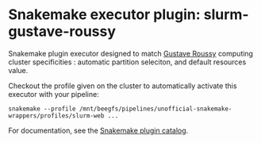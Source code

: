 # Snakemake executor plugin: slurm-gustave-roussy

Snakemake plugin executor designed to match [Gustave Roussy](https://www.gustaveroussy.fr/en) computing cluster specificities : automatic partition seleciton, and default resources value.

Checkout the profile given on the cluster to automatically activate this executor with your pipeline:

`snakemake --profile /mnt/beegfs/pipelines/unofficial-snakemake-wrappers/profiles/slurm-web ... `

For documentation, see the [Snakemake plugin catalog](https://snakemake.github.io/snakemake-plugin-catalog/plugins/executor/slurm-gustave-roussy.html).
